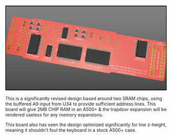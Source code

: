 ![2MB SRAM Board](SRAM%20Board%202MB%20Orth0.png?raw=true "2MB SRAM Board")

This is a significantly revised design based around two SRAM chips, using the buffered A9 input from U34 to provide sufficient address lines. This board will give 2MB CHIP RAM in an A500+ & the trapdoor expansion will be rendered useless for any memory expansions.

This board also has seen the design optimized significantly for low z-height, meaning it shouldn't foul the keyboard in a stock A500+ case. 

